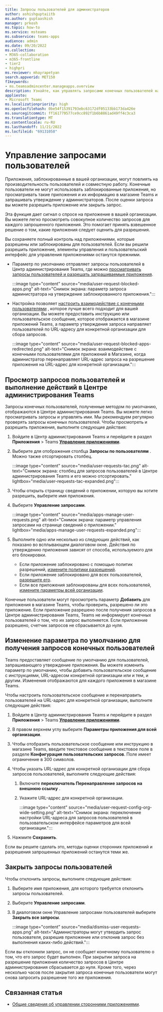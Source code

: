 ```yaml
---
title: Запросы пользователей для администраторов
author: ashishguptaiitb
ms.author: guptaashish
manager: prkosh
ms.topic: how-to
ms.service: msteams
ms.subservice: teams-apps
audience: admin
ms.date: 09/20/2022
ms.collection:
- M365-collaboration
- m365-frontline
- tier2
- highpri
ms.reviewer: mhayrapetyan
search.appverid: MET150
f1keywords:
- ms.teamsadmincenter.manageapps.overview
description: Узнайте, как управлять запросами конечных пользователей на утверждение приложений, заблокированных в организации, и настроить их.
appliesto:
- Microsoft Teams
ms.localizationpriority: high
ms.openlocfilehash: 0be54f15391793ebc63172df05133bb173da426e
ms.sourcegitcommit: ff161779577ce9cc892f1b6b8861ad49ff4c3ca3
ms.translationtype: MT
ms.contentlocale: ru-RU
ms.lasthandoff: 11/21/2022
ms.locfileid: "69131058"
---
```

# <a name="manage-user-requests"></a>Управление запросами пользователей

Приложения, заблокированные в вашей организации, могут повлиять на производительность пользователей и совместную работу. Конечные пользователи не могут использовать заблокированные приложения, но просматривать такие приложения и их информацию в магазине Teams и запрашивать утверждение у администраторов. После оценки запроса вы можете разрешить приложение или закрыть запрос.

Эта функция дает сигнал о спросе на приложение в вашей организации. Вы можете легко просмотреть совокупное количество запросов для каждого запрошенного приложения. Это помогает принять взвешенное решение о том, какие приложения следует оценить для разрешения.

Вы сохраняете полный контроль над приложениями, которые разрешены или заблокированы для пользователей. Если вы решили разрешить приложение, элементы управления и пользовательский интерфейс для управления приложениями останутся прежними.

* Параметр по умолчанию отправляет запросы пользователей в Центр администрирования Teams, где можно [просматривать запросы пользователей и разрешать запрашиваемые приложения](#view-and-act-on-user-requests-in-teams-admin-center).

   :::image type="content" source="media/user-request-blocked-apps.png" alt-text="Снимок экрана: параметр запроса администратора на утверждение заблокированного приложения.":::

* Настройка позволяет [настроить взаимодействие с конечными пользователями](#modify-the-default-setting-to-receive-end-user-requests) , которое лучше всего подходит для вашей организации. Вы можете предоставить инструкцию или пользовательское сообщение, которое отображается в магазине приложений Teams, а параметр утверждения запроса направляет пользователей по URL-адресу для конкретной организации для сбора запросов.

   :::image type="content" source="media/user-request-blocked-apps-redirected.png" alt-text="Снимок экрана: взаимодействие с конечными пользователями для приложений в Магазине, когда администратор перенаправляет URL-адрес запроса на разрешение приложения на URL-адрес для конкретной организации.":::

## <a name="view-and-act-on-user-requests-in-teams-admin-center"></a>Просмотр запросов пользователей и выполнение действий в Центре администрирования Teams

Запросы конечных пользователей, полученные методом по умолчанию, отображаются в Центре администрирования Teams. Вы можете легко просматривать запросы и управлять ими. Мы рекомендуем регулярно проверять запросы конечных пользователей. Чтобы просмотреть и разрешить приложения, выполните следующие действия:

1. Войдите в Центр администрирования Teams и перейдите в раздел **Приложения** >  Teams [**Управление приложениями**](https://admin.teams.microsoft.com/policies/manage-apps).

1. Выберите для отображения столбца **Запросы по пользователям** . Можно также отсортировать столбец.

   :::image type="content" source="media/user-requests-tac.png" alt-text="Снимок экрана: столбец для запросов пользователей в Центре администрирования Teams и его можно отсортировать." lightbox="media/user-requests-tac-expanded.png":::

1. Чтобы открыть страницу сведений о приложении, которую вы хотите разрешить, выберите имя приложения.

1. Выберите **Управление запросами**.

   :::image type="content" source="media/apps-manage-user-requests.png" alt-text="Снимок экрана: параметр управления запросами на странице сведений о приложении." lightbox="media/apps-manage-user-requests-expanded.png":::

1. Выполните одно или несколько из следующих действий, как показано во всплывающем диалоговом окне. Действия по утверждению приложения зависят от способа, используемого для его блокировки.

   * Если приложение заблокировано с помощью политик разрешений, [измените политики разрешений](teams-app-permission-policies.md).
   * Если приложение заблокировано для всех пользователей, [разрешите его](manage-apps.md#allow-and-block-apps).
   * Если все приложения заблокированы для всех пользователей, [измените параметры всей организации](manage-apps.md#manage-org-wide-app-settings).

Конечные пользователи могут просмотреть параметр **Добавить** для приложения в магазине Teams, чтобы проверить, разрешено ли это приложение. Если приложение разрешено после получения запросов в Центре администрирования Teams, Teams не информирует конечных пользователей о том, что их запрос выполняется. Если приложение разрешено, счетчик запросов не сбрасывается до нуля.

## <a name="modify-the-default-setting-to-receive-end-user-requests"></a>Изменение параметра по умолчанию для получения запросов конечных пользователей

Teams предоставляет сообщение по умолчанию для пользователей, запрашивающего утверждение приложения. Вы можете изменить параметр по умолчанию, чтобы добавить пользовательское сообщение с инструкциями, URL-адресом конкретной организации или и тем, и другим. Изменения отображаются для каждого приложения в магазине Teams.

Чтобы настроить пользовательское сообщение и перенаправить пользователей на URL-адрес для конкретной организации, выполните следующие действия:

1. Войдите в Центр администрирования Teams и перейдите в раздел **Приложения** >  Teams [**Управление приложениями**](https://admin.teams.microsoft.com/policies/manage-apps).

1. В правом верхнем углу выберите **Параметры приложения для всей организации**.

1. Чтобы отобразить пользовательское сообщение или инструкцию в магазине Teams, введите текстовое сообщение в текстовое поле в разделе **Конфигурация пользовательских запросов**. Поле имеет ограничение в 300 символов.

1. Чтобы указать URL-адрес для конкретной организации для сбора запросов пользователей, выполните следующие действия:

   1. Включите **переключатель Перенаправление запросов на внешнюю ссылку** .
   1. Укажите URL-адрес для конкретной организации.

      :::image type="content" source="media/user-request-config-org-wide-setting.png" alt-text="Снимок экрана: переключение настройки URL-адреса для запросов пользователей в пользовательском интерфейсе параметров для всей организации.":::

1. Нажмите **Сохранить**.

Если вы решите сделать это, методы оценки сторонних приложений и разрешения запрошенных приложений останутся теми же.

## <a name="dismiss-user-requests"></a>Закрыть запросы пользователей

Чтобы отклонить запросы, выполните следующие действия:

1. Выберите имя приложения, для которого требуется отклонить запросы пользователей.
1. Выберите **Управление запросами**.
1. В диалоговом окне Управление запросами пользователей выберите **Закрыть все запросы**.

   :::image type="content" source="media/dismiss-user-requests-apps.png" alt-text="Администраторы могут утвердить запрос пользователя, разрешив приложение или отклонив запрос без выполнения каких-либо действий.":::

Если вы отклонили запрос, он не сообщает конечному пользователю о том, что его запрос будет выполнен. При закрытии запроса на разрешение приложения количество запросов в Центре администрирования сбрасывается до нуля. Кроме того, через несколько часов после закрытия запроса конечные пользователи могут снова запросить разрешение того же приложения.

## <a name="related-article"></a>Связанная статья

* [Общие сведения об управлении сторонними приложениями](manage-apps.md).
